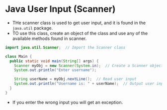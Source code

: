 # Java User Input (Scanner)

- THe scanner class is used to get user input, and it is found in the `java.util` package.
- TO use this class, create an object of the class and use any of the available methods found in scanner.

```java
import java.util.Scanner;  // Import the Scanner class

class Main {
  public static void main(String[] args) {
    Scanner myObj = new Scanner(System.in);  // Create a Scanner object
    System.out.println("Enter username");

    String userName = myObj.nextLine();  // Read user input
    System.out.println("Username is: " + userName);  // Output user input
  }
}
```

- If you enter the wrong input you will get an exception.

